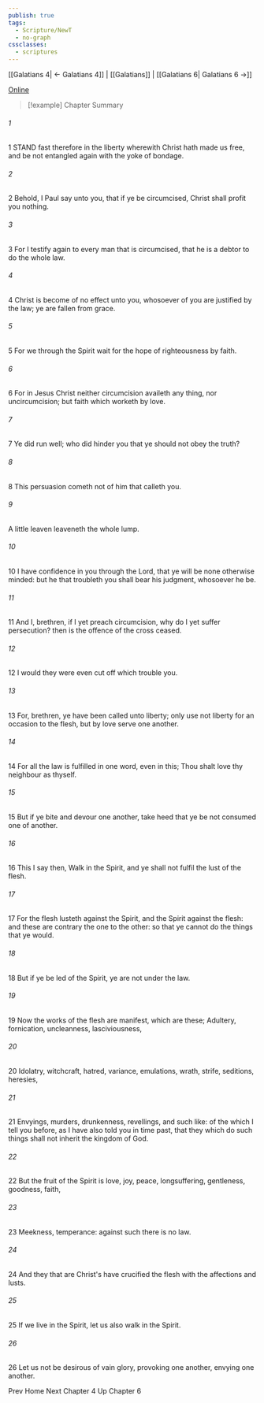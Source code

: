 ```yaml
---
publish: true
tags:
  - Scripture/NewT
  - no-graph
cssclasses:
  - scriptures
---
```

[[Galatians 4| ← Galatians 4]] | [[Galatians]] | [[Galatians 6| Galatians 6 →]]

[Online](https://churchofjesuschrist.org/study/scriptures/nt/gal/5?lang=eng)

>[!example] Chapter Summary
>
###### 1
1 STAND fast therefore in the liberty wherewith Christ hath made us free, and be not entangled again with the yoke of bondage.
###### 2
2 Behold, I Paul say unto you, that if ye be circumcised, Christ shall profit you nothing.
###### 3
3 For I testify again to every man that is circumcised, that he is a debtor to do the whole law.
###### 4
4 Christ is become of no effect unto you, whosoever of you are justified by the law; ye are fallen from grace.
###### 5
5 For we through the Spirit wait for the hope of righteousness by faith.
###### 6
6 For in Jesus Christ neither circumcision availeth any thing, nor uncircumcision; but faith which worketh by love.
###### 7
7 Ye did run well; who did hinder you that ye should not obey the truth?
###### 8
8 This persuasion cometh not of him that calleth you.
###### 9
A little leaven leaveneth the whole lump.
###### 10
10 I have confidence in you through the Lord, that ye will be none otherwise minded: but he that troubleth you shall bear his judgment, whosoever he be.
###### 11
11 And I, brethren, if I yet preach circumcision, why do I yet suffer persecution? then is the offence of the cross ceased.
###### 12
12 I would they were even cut off which trouble you.
###### 13
13 For, brethren, ye have been called unto liberty; only use not liberty for an occasion to the flesh, but by love serve one another.
###### 14
14 For all the law is fulfilled in one word, even in this; Thou shalt love thy neighbour as thyself.
###### 15
15 But if ye bite and devour one another, take heed that ye be not consumed one of another.
###### 16
16 This I say then, Walk in the Spirit, and ye shall not fulfil the lust of the flesh.
###### 17
17 For the flesh lusteth against the Spirit, and the Spirit against the flesh: and these are contrary the one to the other: so that ye cannot do the things that ye would.
###### 18
18 But if ye be led of the Spirit, ye are not under the law.
###### 19
19 Now the works of the flesh are manifest, which are these; Adultery, fornication, uncleanness, lasciviousness,
###### 20
20 Idolatry, witchcraft, hatred, variance, emulations, wrath, strife, seditions, heresies,
###### 21
21 Envyings, murders, drunkenness, revellings, and such like: of the which I tell you before, as I have also told you in time past, that they which do such things shall not inherit the kingdom of God.
###### 22
22 But the fruit of the Spirit is love, joy, peace, longsuffering, gentleness, goodness, faith,
###### 23
23 Meekness, temperance: against such there is no law.
###### 24
24 And they that are Christ's have crucified the flesh with the affections and lusts.
###### 25
25 If we live in the Spirit, let us also walk in the Spirit.
###### 26
26 Let us not be desirous of vain glory, provoking one another, envying one another.

Prev
Home
Next
Chapter 4
Up
Chapter 6



